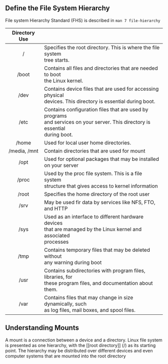 
## Define the File System Hierarchy

File system Hierarchy Standard (FHS) is described in ``man 7 file-hierarchy`` 


| Directory Use |                                                                                                                                    |
| :-----------: | :--------------------------------------------------------------------------------------------------------------------------------- |
|       /       | Specifies the root directory. This is where the file system<br>tree starts.                                                        |
|     /boot     | Contains all files and directories that are needed to boot<br>the Linux kernel.                                                    |
|     /dev      | Contains device files that are used for accessing physical<br>devices. This directory is essential during boot.                    |
|     /etc      | Contains configuration files that are used by programs<br>and services on your server. This directory is essential<br>during boot. |
|     /home     | Used for local user home directories.                                                                                              |
| /media, /mnt  | Contain directories that are used for mount                                                                                        |
|     /opt      | Used for optional packages that may be installed <br>on your server                                                                |
|     /proc     | Used by the proc file system. This is a file system <br>structure that gives access to kernel information                          |
|     /root     | Specifies the home directory of the root user                                                                                      |
|     /srv      | May be used fir data by services like NFS, FTO, and HTTP                                                                           |
|     /sys      | Used as an interface to different hardware devices<br>that are managed by the Linux kernel and associated<br>processes             |
|     /tmp      | Contains temporary files that may be deleted without <br>any warning during boot                                                   |
|     /usr      | Contains subdirectories with program files, libraries, for <br>these program files, and documentation about them.                  |
|     /var      | Contains files that may change in size dynamically, such <br>as log files, mail boxes, and spool files.                            |
## Understanding Mounts
A mount is a connection between a device and a directory. Linux file system is presented as one hierarchy, with the [[root directory]] (/) as its starting point. The hierarchy may be distributed over different devices and even computer systems that are mounted into the root directory